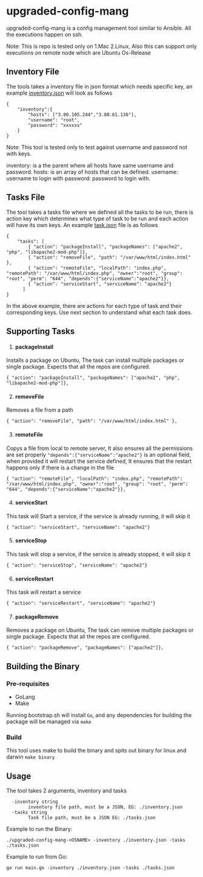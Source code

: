 # upgraded-config-mang
upgraded-config-mang is a config management tool similar to Ansible. All the executions happen on ssh.

Note: This is repo is tested only on 1.Mac 2.Linux, Also this can support only executions on remote node which are Ubuntu Os-Release

## Inventory File
The tools takes a inventory file in json format which needs specific key, an example [inventory.json](./inventory.json) will look as follows
```
{
    "inventory":{
        "hosts": ["3.80.105.244","3.80.61.136"],
        "username": "root",
        "password": "xxxxxx"
    }
}

```
Note: This tool is tested only to test against username and password not with keys.

inventory: is a the parent where all hosts have same username and password.
hosts: is an array of hosts that can be defined.
username: username to login with
password: password to login with.

## Tasks File
The tool takes a tasks file where we defined all the tasks to be run, there is action key which determines what type of task to be run and each action will have its own keys.
An example [task.json](./tasks.json) file is as follows
```
{
    "tasks": [
        { "action": "packageInstall", "packageNames": ["apache2", "php", "libapache2-mod-php"]},
        { "action": "removeFile", "path": "/var/www/html/index.html" },
        { "action": "remoteFile", "localPath": "index.php", "remotePath": "/var/www/html/index.php", "owner":"root", "group": "root", "perm": "644", "depends":{"serviceName":"apache2"}},
        { "action": "serviceStart", "serviceName": "apache2"}
      ]
}
```
In the above example, there are actions for each type of task and their corresponding keys. Use next section to understand what each task does.

## Supporting Tasks
1. #### packageInstall
Installs a package on Ubuntu, The task can install multiple packages or single package.
Expects that all the repos are configured.
```
{ "action": "packageInstall", "packageNames": ["apache2", "php", "libapache2-mod-php"]},
```

2. #### removeFile
Removes a file from a path
```
{ "action": "removeFile", "path": "/var/www/html/index.html" },
```

3. #### remoteFile
Copys a file from local to remote server, It also ensures all the permissions are set properly
`"depends":{"serviceName":"apache2"}` is an optional field, when provided it will restart the service defined, It ensures that the restart happens only if there is a change in the file 
```        
{ "action": "remoteFile", "localPath": "index.php", "remotePath": "/var/www/html/index.php", "owner":"root", "group": "root", "perm": "644", "depends":{"serviceName":"apache2"}},
```

4. #### serviceStart
This task will Start a service, if the service is already running, it will skip it
```
{ "action": "serviceStart", "serviceName": "apache2"}
```

5. #### serviceStop
This task will stop a service, if the service is already stopped, it will skip it
```
{ "action": "serviceStop", "serviceName": "apache2"}
```

6. #### serviceRestart
This task will restart a service
```
{ "action": "serviceRestart", "serviceName": "apache2"}
```

7. #### packageRemove
Removes a package on Ubuntu, The task can remove multiple packages or single package.
Expects that all the repos are configured.
```
{ "action": "packageRemove", "packageNames": ["apache2"]},
```   

## Building the Binary

### Pre-requisites
* GoLang
* Make

Running bootstrap.sh will install `Go`, and any dependencies for building the package will be managed via `make`

### Build
This tool uses make to build the binary and spits out binary for linux and darwin
```make binary```

## Usage 
The tool takes 2 arguments, inventory and tasks

```
  -inventory string
    	inventory file path, must be a JSON, EG: ./inventory.json
  -tasks string
    	Task file path, must be a JSON EG: ./tasks.json
```

Example to run the Binary:
```
./upgraded-config-mang-<OSNAME> -inventory ./inventory.json -tasks ./tasks.json
```
Example to run from Go:
```
go run main.go -inventory ./inventory.json -tasks ./tasks.json
```






